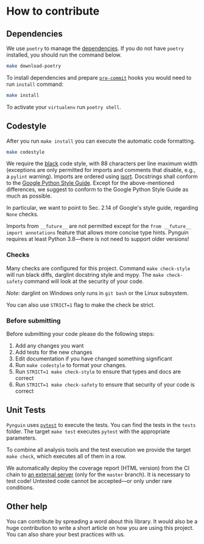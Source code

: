 <!--
SPDX-FileCopyrightText: 2019–2024 Pynguin Contributors

SPDX-License-Identifier: CC-BY-4.0
-->

# How to contribute

## Dependencies

We use `poetry` to manage the [dependencies](https://github.com/python-poetry/poetry).
If you do not have `poetry` installed, you should run the command below.

```bash
make download-poetry
```

To install dependencies and prepare [`pre-commit`](https://pre-commit.com/) hooks you would need to run `install` command:

```bash
make install
```

To activate your `virtualenv` run `poetry shell`.

## Codestyle

After you run `make install` you can execute the automatic code formatting.

```bash
make codestyle
```

We require the [black](https://github.com/psf/black) code style,
with 88 characters per line maximum width (exceptions are only permitted for imports
and comments that disable, e.g., a `pylint` warning).
Imports are ordered using [isort](https://github.com/timothycrosley/isort).
Docstrings shall conform to the
[Google Python Style Guide](https://google.github.io/styleguide/pyguide.html).
Except for the above-mentioned differences,
we suggest to conform to the Google Python Style Guide as much as possible.

In particular, we want to point to Sec. 2.14 of Google's style guide,
regarding `None` checks.

Imports from `__future__` are not permitted except for the `from __future__ import
 annotations` feature that allows more concise type hints.
Pynguin requires at least Python 3.8—there is not need to support older versions!

### Checks

Many checks are configured for this project.
Command `make check-style` will run black diffs,
darglint docstring style and mypy.
The `make check-safety` command will look at the security of your code.

*Note:* darglint on Windows only runs in `git bash` or the Linux subsystem.

You can also use `STRICT=1` flag to make the check be strict.

### Before submitting

Before submitting your code please do the following steps:

1. Add any changes you want
1. Add tests for the new changes
1. Edit documentation if you have changed something significant
1. Run `make codestyle` to format your changes.
1. Run `STRICT=1 make check-style` to ensure that types and docs are correct
1. Run `STRICT=1 make check-safety` to ensure that security of your code is correct

## Unit Tests

`Pynguin` uses [`pytest`](https://pytest.org) to execute the tests.
You can find the tests in the `tests` folder.
The target `make test` executes `pytest` with the appropriate parameters.

To combine all analysis tools and the test execution
we provide the target `make check`,
which executes all of them in a row.

We automatically deploy the coverage report (HTML version) from the CI chain
to [an external server](https://pagedeploy.lukasczyk.me/pynguincoverage/) (only for
the `master` branch).
It is necessary to test code!
Untested code cannot be accepted—or only under rare conditions.

## Other help

You can contribute by spreading a word about this library.
It would also be a huge contribution to write
a short article on how you are using this project.
You can also share your best practices with us.
